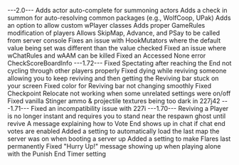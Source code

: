 ---2.0---
    Adds actor auto-complete for summoning actors
    Adds a check in summon for auto-resolving common packages (e.g., WolfCoop, UPak)
    Adds an option to allow custom wPlayer classes
    Adds proper GameRules modification of players
    Allows SkipMap, Advance, and PSay to be called from server console
    Fixes an issue with HookMutators where the default value being set was different than the value checked
    Fixed an issue where wChatRules and wAAM can be killed
    Fixed an Accessed None error CheckScoreBoardInfo
---1.72---
    Fixed Spectating after reaching the End not cycling through other players properly
    Fixed dying while reviving someone allowing you to keep reviving and then getting the Reviving bar stuck on your screen
    Fixed color for Reviving bar not changing smoothly
    Fixed Checkpoint Relocate not working when some unrelated settings were on/off
    Fixed vanilla Stinger ammo & projectile textures being too dark in 227j42
---1.71---
    Fixed an incompatibility issue with 227i
---1.70---
    Reviving a Player is no longer instant and requires you to stand near the respawn ghost until revive
    A message explaining how to Vote End shows up in chat if chat end votes are enabled
    Added a setting to automatically load the last map the server was on when booting a server up
    Added a setting to make Flares last permanently
    Fixed "Hurry Up!" message showing up when playing alone with the Punish End Timer setting